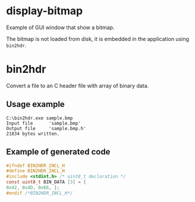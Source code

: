# display-bitmap
Example of GUI window that show a bitmap.

The bitmap is not loaded from disk, it is embedded in the application using ```bin2hdr```.



# bin2hdr
Convert a file to an C header file with array of binary data.

## Usage example
```
C:\bin2hdr.exe sample.bmp
Input file      'sample.bmp'
Output file     'sample.bmp.h'
21834 bytes written.
```

## Example of generated code

```C
#ifndef BIN2HDR_INCL_H
#define BIN2HDR_INCL_H
#include <stdint.h> /* uint8_t declaration */
const uint8_t BIN_DATA [3] = {
0x42, 0x4D, 0x66, };
#endif /*BIN2HDR_INCL_H*/
```
